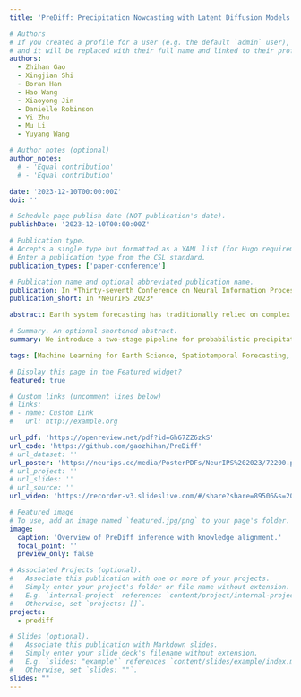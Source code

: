 ```yaml
---
title: 'PreDiff: Precipitation Nowcasting with Latent Diffusion Models'

# Authors
# If you created a profile for a user (e.g. the default `admin` user), write the username (folder name) here
# and it will be replaced with their full name and linked to their profile.
authors:
  - Zhihan Gao
  - Xingjian Shi
  - Boran Han
  - Hao Wang
  - Xiaoyong Jin
  - Danielle Robinson
  - Yi Zhu
  - Mu Li
  - Yuyang Wang

# Author notes (optional)
author_notes:
  # - 'Equal contribution'
  # - 'Equal contribution'

date: '2023-12-10T00:00:00Z'
doi: ''

# Schedule page publish date (NOT publication's date).
publishDate: '2023-12-10T00:00:00Z'

# Publication type.
# Accepts a single type but formatted as a YAML list (for Hugo requirements).
# Enter a publication type from the CSL standard.
publication_types: ['paper-conference']

# Publication name and optional abbreviated publication name.
publication: In *Thirty-seventh Conference on Neural Information Processing Systems (NeurIPS 2023)*
publication_short: In *NeurIPS 2023*

abstract: Earth system forecasting has traditionally relied on complex physical models that are computationally expensive and require significant domain expertise. In the past decade, the unprecedented increase in spatiotemporal Earth observation data has enabled data-driven forecasting models using deep learning techniques. These models have shown promise for diverse Earth system forecasting tasks but either struggle with handling uncertainty or neglect domain-specific prior knowledge, resulting in averaging possible futures to blurred forecasts or generating physically implausible predictions. To address these limitations, we propose a *two-stage pipeline* for probabilistic spatiotemporal forecasting. 1) We develop *PreDiff*, a conditional latent diffusion model capable of probabilistic forecasts. 2) We incorporate an explicit knowledge alignment mechanism to align forecasts with domain-specific physical constraints. This is achieved by estimating the deviation from imposed constraints at each denoising step and adjusting the transition distribution accordingly. We conduct empirical studies on two datasets, *N*-body MNIST, a synthetic dataset with chaotic behavior, and SEVIR, a real-world precipitation nowcasting dataset. Specifically, we impose the law of conservation of energy in *N*-body MNIST and anticipated precipitation intensity in SEVIR. Experiments demonstrate the effectiveness of PreDiff in handling uncertainty, incorporating domain-specific prior knowledge, and generating forecasts that exhibit high operational utility. 

# Summary. An optional shortened abstract.
summary: We introduce a two-stage pipeline for probabilistic precipitation nowcasting. 1) We develop a latent diffusion model PreDiff. (2) We incorporate an auxiliary knowledge alignment mechanism, allowing the integration of domain expertise.

tags: [Machine Learning for Earth Science, Spatiotemporal Forecasting, Generative Models, Diffusion Models]

# Display this page in the Featured widget?
featured: true

# Custom links (uncomment lines below)
# links:
# - name: Custom Link
#   url: http://example.org

url_pdf: 'https://openreview.net/pdf?id=Gh67ZZ6zkS'
url_code: 'https://github.com/gaozhihan/PreDiff'
# url_dataset: ''
url_poster: 'https://neurips.cc/media/PosterPDFs/NeurIPS%202023/72200.png'
# url_project: ''
# url_slides: ''
# url_source: ''
url_video: 'https://recorder-v3.slideslive.com/#/share?share=89506&s=2038753d-7593-4008-8aec-08ec37204769'

# Featured image
# To use, add an image named `featured.jpg/png` to your page's folder.
image:
  caption: 'Overview of PreDiff inference with knowledge alignment.'
  focal_point: ''
  preview_only: false

# Associated Projects (optional).
#   Associate this publication with one or more of your projects.
#   Simply enter your project's folder or file name without extension.
#   E.g. `internal-project` references `content/project/internal-project/index.md`.
#   Otherwise, set `projects: []`.
projects:
  - prediff

# Slides (optional).
#   Associate this publication with Markdown slides.
#   Simply enter your slide deck's filename without extension.
#   E.g. `slides: "example"` references `content/slides/example/index.md`.
#   Otherwise, set `slides: ""`.
slides: ""
---
```

